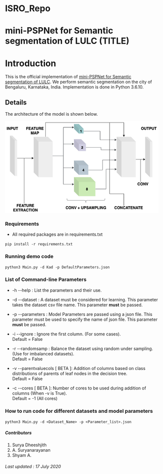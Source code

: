 # ISRO_Repo

# mini-PSPNet for Semantic segmentation of LULC (TITLE)

# Introduction

This is the official implementation of [mini-PSPNet for Semantic segmentation of LULC](). We perform semantic segmentation on the city of Bengaluru, Karnataka, India. Implementation is done in Python 3.6.10.


## Details

The architecture of the model is shown below.

![Architecture](/figures/Architecture.png)




### Requirements

* All required packages are in requirements.txt

```pip install -r requirements.txt```



### Running demo code

```python3 Main.py -d Kad -p DefaultParameters.json```

### List of Command-line Parameters

* -h --help : List the parameters and their use.

* -d --dataset : A dataset must be considered for learning. This parameter takes the dataset csv file name. This parameter **must** be passed.    

* -p --parameters : Model Parameters are passed using a json file. This parameter must be used to specify the name of json file. This parameter **must** be passed.  

* -i --ignore : Ignore the first column. (For some cases).  
                Default = False

* -r --randomsamp : Balance the dataset using random under sampling. (Use for imbalanced datasets).   
                    Default = False

* -v --parentvaluecols [ BETA ]: Addition of columns based on class distributions of parents of leaf nodes in the decision tree.    
                                Default = False

* -c --cores [ BETA ]: Number of cores to be used during addition of columns (When -v is True).    
                         Default = -1 (All cores)

### How to run code for different datasets and model parameters

```python3 Main.py -d <Dataset_Name> -p <Parameter_list>.json```




##### Contributors

1. Surya Dheeshjith
2. A. Suryanarayanan
3. Shyam A.

###### Last updated : 17 July 2020
